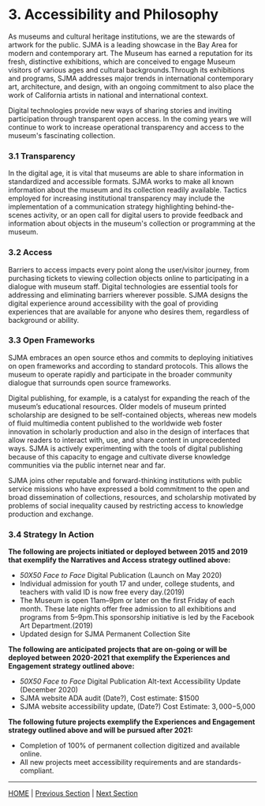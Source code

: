 # 3. Accessibility and Philosophy

As museums and cultural heritage institutions, we are the stewards of artwork for the public. SJMA is a leading showcase in the Bay Area for modern and contemporary art. The Museum has earned a reputation for its fresh, distinctive exhibitions, which are conceived to engage Museum visitors of various ages and cultural backgrounds.Through its exhibitions and programs, SJMA addresses major trends in international contemporary art, architecture, and design, with an ongoing commitment to also place the work of California artists in national and international context.

Digital technologies provide new ways of sharing stories and inviting participation through transparent open access. In the coming years we will continue to work to increase operational transparency and access to the museum's fascinating collection.

### 3.1 Transparency

In the digital age, it is vital that museums are able to share information in standardized and accessible formats. SJMA works to make all known information about the museum and its collection readily available. Tactics employed for increasing institutional transparency may include the implementation of a communication strategy highlighting behind-the-scenes activity, or an open call for digital users to provide feedback and information about objects in the museum's collection or programming at the museum.

### 3.2 Access

 Barriers to access impacts every point along the user/visitor journey, from purchasing tickets to viewing collection objects online to participating in a dialogue with museum staff. Digital technologies are essential tools for addressing and eliminating barriers wherever possible. SJMA designs the digital experience around accessibility with the goal of providing experiences that are available for anyone who desires them, regardless of background or ability.

### 3.3 Open Frameworks

SJMA embraces an open source ethos and commits to deploying initiatives on open frameworks and according to standard protocols. This allows the museum to operate rapidly and participate in the broader community dialogue that surrounds open source frameworks.

Digital publishing, for example, is a catalyst for expanding the reach of the museum’s educational resources. Older models of museum printed scholarship are designed to be self-contained objects, whereas new models of fluid multimedia content published to the worldwide web foster innovation in scholarly production and also in the design of interfaces that allow readers to interact with, use, and share content in unprecedented ways. SJMA is actively experimenting with the tools of digital publishing because of this capacity to engage and cultivate diverse knowledge communities via the public internet near and far.

SJMA joins other reputable and forward-thinking institutions with public service missions who have expressed a bold commitment to the open and broad dissemination of collections, resources, and scholarship motivated by problems of social inequality caused by restricting access to knowledge production and exchange.

### 3.4 Strategy In Action

**The following are projects initiated or deployed between 2015 and 2019 that exemplify the Narratives and Access strategy outlined above:**

* *50X50 Face to Face* Digital Publication (Launch on May 2020)
* Individual admission for youth 17 and under, college students, and teachers with valid ID is now free every day.(2019)
* The Museum is open 11am–9pm or later on the first Friday of each month. These late nights offer free admission to all exhibitions and programs from 5–9pm.This sponsorship initiative is led by the Facebook Art Department.(2019)
* Updated design for SJMA Permanent Collection Site

**The following are anticipated projects that are on-going or will be deployed between 2020-2021 that exemplify the Experiences and Engagement strategy outlined above:**

* *50X50 Face to Face* Digital Publication Alt-text Accessibility Update (December 2020)
* SJMA website ADA audit (Date?), Cost estimate: $1500
* SJMA website accessibility update, (Date?) Cost Estimate: $3,000-$5,000

**The following future projects exemplify the Experiences and Engagement strategy outlined above and will be pursued after 2021:**

* Completion of 100% of permanent collection digitized and available online.
* All new projects meet accessibility requirements and are standards-compliant.

-----

[HOME](index.md) | [Previous Section](02_Experiences_and_Engagement.md) | [Next Section](04_Organizational_Adaptation.md)
